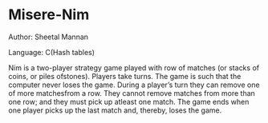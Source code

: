 # Misere-Nim
Author: Sheetal Mannan

Language: C(Hash tables)

Nim is a two-player strategy game played with row of matches (or stacks of coins, or piles ofstones).
Players take turns. The game is such that the computer never loses the game.
During a player’s turn they can remove one of more matchesfrom a row. They cannot remove matches from more than one row; and they must pick up atleast one match. 
The game ends when one player picks up the last match and, thereby, loses the game.
